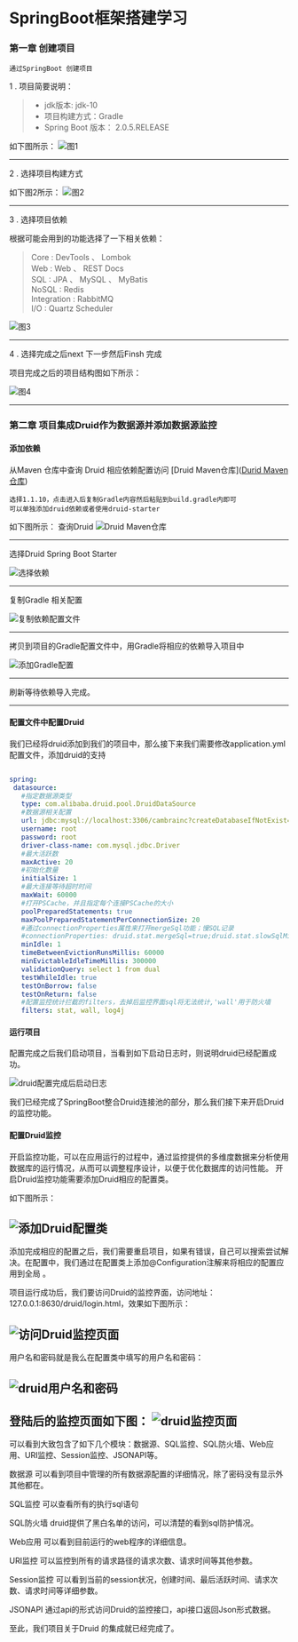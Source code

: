 # SpringBoot框架搭建学习

### 第一章 创建项目


  
    通过SpringBoot 创建项目
    
  1 . 项目简要说明：
  
  >  - jdk版本: jdk-10
  >  - 项目构建方式：Gradle
  >  - Spring Boot 版本： 2.0.5.RELEASE
  
   

   如下图所示：
   ![图1](doc/img/001_create_project/create_project_1.png)
   
   ----
   
   2 . 选择项目构建方式
   
   如下图2所示：
   ![图2](doc/img/001_create_project/create_project_2.png)
   
   ----
   
   3 . 选择项目依赖
   
   根据可能会用到的功能选择了一下相关依赖：
   
   > Core  : DevTools 、 Lombok <br>
   > Web   : Web 、 REST Docs <br>
   > SQL   : JPA 、 MySQL 、 MyBatis <br> 
   > NoSQL : Redis <br>
   > Integration : RabbitMQ <br>
   > I/O  : Quartz Scheduler
   
  ![图3](doc/img/001_create_project/create_project_3.png)
  
  ----
  
   
   4 . 选择完成之后next 下一步然后Finsh 完成
   
   
   项目完成之后的项目结构图如下所示：
   
 ![图4](doc/img/001_create_project/create_project_4.png)
 
 ----
 
 
 
### 第二章 项目集成Druid作为数据源并添加数据源监控

   #### **添加依赖**
 
 
 从Maven 仓库中查询 Druid 相应依赖配置访问 [Druid Maven仓库](<a href="http://mvnrepository.com/artifact/com.alibaba" target="_blank">Durid Maven仓库</a>)
 
 
    选择1.1.10，点击进入后复制Gradle内容然后粘贴到build.gradle内即可 
    可以单独添加druid依赖或者使用druid-starter
    
 如下图所示： 查询Druid 
 ![Druid Maven仓库](doc/img/002_add_druid/create_project_5.png)
 
 ----

 选择Druid Spring Boot Starter 
 
 ![选择依赖](doc/img/002_add_druid/create_project_6.png)
 
 ----
 复制Gradle 相关配置
 
 ![复制依赖配置文件](./doc/img/002_add_druid/create_project_7.png)

----
 拷贝到项目的Gradle配置文件中，用Gradle将相应的依赖导入项目中
 
 ![添加Gradle配置](./doc/img/002_add_druid/create_project_8.png)
 
 ----
  刷新等待依赖导入完成。
 
 ----
 #### **配置文件中配置Druid**
 
 我们已经将druid添加到我们的项目中，那么接下来我们需要修改application.yml配置文件，添加druid的支持
 
 ```yaml
 
spring:
  datasource:
    #指定数据源类型
    type: com.alibaba.druid.pool.DruidDataSource
    #数据源相关配置
    url: jdbc:mysql://localhost:3306/cambrainc?createDatabaseIfNotExist=true&autoReconnect=true&characterEncoding=utf8&useSSL=false&&zeroDateTimeBehavior=convertToNull
    username: root
    password: root
    driver-class-name: com.mysql.jdbc.Driver
    #最大活跃数
    maxActive: 20
    #初始化数量
    initialSize: 1
    #最大连接等待超时时间
    maxWait: 60000
    #打开PSCache，并且指定每个连接PSCache的大小
    poolPreparedStatements: true
    maxPoolPreparedStatementPerConnectionSize: 20
    #通过connectionProperties属性来打开mergeSql功能；慢SQL记录
    #connectionProperties: druid.stat.mergeSql=true;druid.stat.slowSqlMillis=5000
    minIdle: 1
    timeBetweenEvictionRunsMillis: 60000
    minEvictableIdleTimeMillis: 300000
    validationQuery: select 1 from dual
    testWhileIdle: true
    testOnBorrow: false
    testOnReturn: false
    #配置监控统计拦截的filters，去掉后监控界面sql将无法统计,'wall'用于防火墙
    filters: stat, wall, log4j
```

 #### **运行项目**
 
 配置完成之后我们启动项目，当看到如下启动日志时，则说明druid已经配置成功。
 
 ![druid配置完成后启动日志](./doc/img/002_add_druid/add_druid_006.png)
 
 我们已经完成了SpringBoot整合Druid连接池的部分，那么我们接下来开启Druid的监控功能。
 
 #### **配置Druid监控**
 
   开启监控功能，可以在应用运行的过程中，通过监控提供的多维度数据来分析使用数据库的运行情况，从而可以调整程序设计，以便于优化数据库的访问性能。
 开启Druid监控功能需要添加Druid相应的配置类。
 
 如下图所示：
 
 ![添加Druid配置类](./doc/img/002_add_druid/add_druid_007.png)
 ----
 
 添加完成相应的配置之后，我们需要重启项目，如果有错误，自己可以搜索尝试解决。在配置中，我们通过在配置类上添加@Configuration注解来将相应的配置应用到全局
 。
 
 项目运行成功后，我们要访问Druid的监控界面，访问地址：127.0.0.1:8630/druid/login.html，效果如下图所示：
 
 ![访问Druid监控页面](./doc/img/002_add_druid/add_druid_008.png)
 ----
 
 用户名和密码就是我么在配置类中填写的用户名和密码：
 
 ![druid用户名和密码](doc/img/002_add_druid/add_druid_009.png)
 ----
 
 登陆后的监控页面如下图：
 ![druid监控页面](doc/img/002_add_druid/add_druid_010.png)
 ----
 
 可以看到大致包含了如下几个模块：数据源、SQL监控、SQL防火墙、Web应用、URI监控、Session监控、JSONAPI等。
 
 数据源
 可以看到项目中管理的所有数据源配置的详细情况，除了密码没有显示外其他都在。
 
 SQL监控
 可以查看所有的执行sql语句
 
 SQL防火墙
 druid提供了黑白名单的访问，可以清楚的看到sql防护情况。
 
 Web应用
 可以看到目前运行的web程序的详细信息。
 
 URI监控
 可以监控到所有的请求路径的请求次数、请求时间等其他参数。
 
 Session监控
 可以看到当前的session状况，创建时间、最后活跃时间、请求次数、请求时间等详细参数。
 
 JSONAPI
 通过api的形式访问Druid的监控接口，api接口返回Json形式数据。
 
 至此，我们项目关于Druid 的集成就已经完成了。
